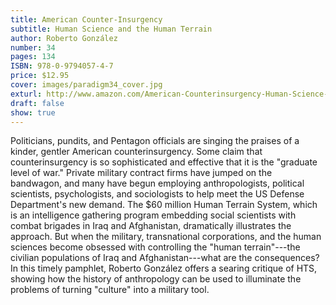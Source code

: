 ```yaml
---
title: American Counter-Insurgency
subtitle: Human Science and the Human Terrain
author: Roberto González
number: 34
pages: 134
ISBN: 978-0-9794057-4-7
price: $12.95
cover: images/paradigm34_cover.jpg
exturl: http://www.amazon.com/American-Counterinsurgency-Human-Science-Terrain/dp/0979405742/ref=sr_1_1?s=books&ie=UTF8&qid=1282925772&sr=1-1
draft: false
show: true
---
```

Politicians, pundits, and Pentagon officials are singing the praises of a kinder, gentler American counterinsurgency. Some claim that counterinsurgency is so sophisticated and effective that it is the "graduate level of war." Private military contract firms have jumped on the bandwagon, and many have begun employing anthropologists, political scientists, psychologists, and sociologists to help meet the US Defense Department's new demand. The $60 million Human Terrain System, which is an intelligence gathering program embedding social scientists with combat brigades in Iraq and Afghanistan, dramatically illustrates the approach. But when the military, transnational corporations, and the human sciences become obsessed with controlling the "human terrain"---the civilian populations of Iraq and Afghanistan---what are the consequences? In this timely pamphlet, Roberto González offers a searing critique of HTS, showing how the history of anthropology can be used to illuminate the problems of turning "culture" into a military tool.